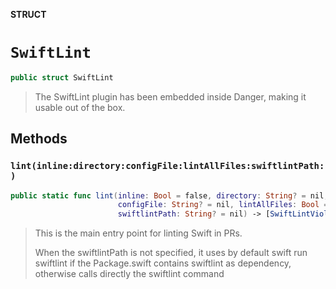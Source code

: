 **STRUCT**

# `SwiftLint`

```swift
public struct SwiftLint
```

> The SwiftLint plugin has been embedded inside Danger, making
> it usable out of the box.

## Methods
### `lint(inline:directory:configFile:lintAllFiles:swiftlintPath:)`

```swift
public static func lint(inline: Bool = false, directory: String? = nil,
                        configFile: String? = nil, lintAllFiles: Bool = false,
                        swiftlintPath: String? = nil) -> [SwiftLintViolation]
```

> This is the main entry point for linting Swift in PRs.
>
> When the swiftlintPath is not specified,
> it uses by default swift run swiftlint if the Package.swift contains swiftlint as dependency,
> otherwise calls directly the swiftlint command
